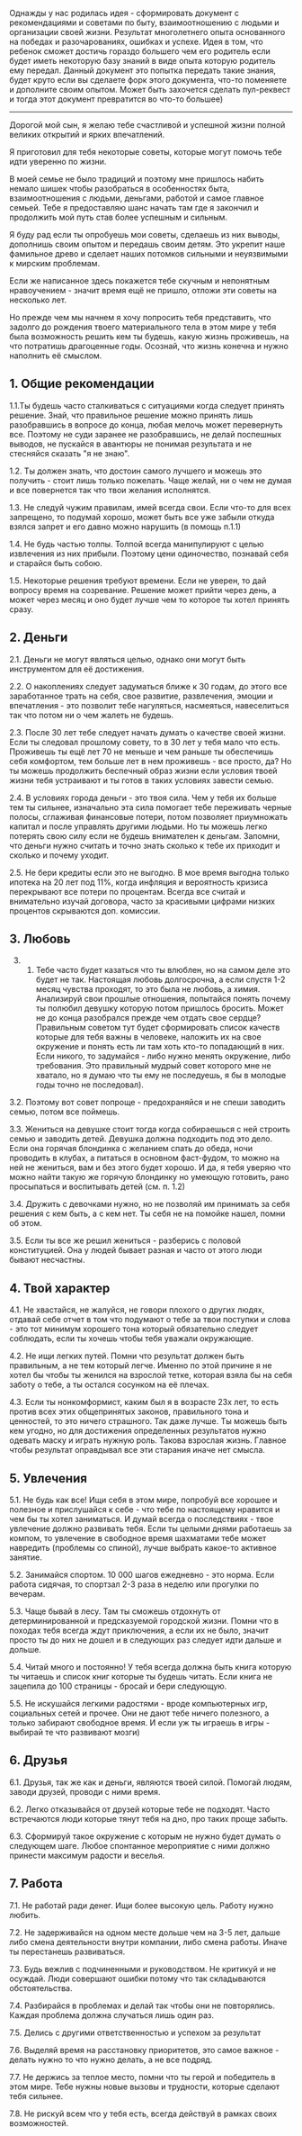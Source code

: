 Однажды у нас родилась идея - сформировать документ с рекомендациями и советами по быту, взаимоотношению с людьми и организации своей жизни. 
Результат многолетнего опыта основанного на победах и разочарованиях, ошибках и успехе.
Идея в том, что ребенок сможет достичь гораздо большего чем его родитель если будет иметь некоторую базу знаний в виде опыта которую родитель ему передал.
Данный документ это попытка передать такие знания, будет круто если вы сделаете форк этого документа, что-то поменяете и дополните своим опытом.
Может быть захочется сделать пул-реквест и тогда этот документ превратится во что-то большее)


--------------------

Дорогой мой сын, я желаю тебе счастливой и успешной жизни полной великих открытий и ярких впечатлений.

Я приготовил для тебя некоторые советы, которые могут помочь тебе идти уверенно по жизни.

В моей семье не было традиций и поэтому мне пришлось набить немало шишек чтобы разобраться в особенностях быта, взаимоотношения с людьми, деньгами, работой и самое главное семьей. Тебе я предоставляю шанс начать там где я закончил и продолжить мой путь став более успешным и сильным.

Я буду рад если ты опробуешь мои советы, сделаешь из них выводы, дополнишь своим опытом и передашь своим детям. Это укрепит наше фамильное древо и сделает наших потомков сильными и неуязвимыми к мирским проблемам.

Если же написанное здесь покажется тебе скучным и непонятным нравоучением - значит время ещё не пришло, отложи эти советы на несколько лет.

Но прежде чем мы начнем я хочу попросить тебя представить, что задолго до рождения твоего материального тела в этом мире у тебя была возможность решить кем ты будешь, какую жизнь проживешь, на что потратишь драгоценные годы. Осознай, что жизнь конечна и нужно наполнить её смыслом.

## 1. Общие рекомендации

1.1.Ты будешь часто сталкиваться с ситуациями когда следует принять решение. Знай, что правильное решение можно принять лишь разобравшись в вопросе до конца, любая мелочь может перевернуть все. Поэтому не суди заранее не разобравшись, не делай поспешных выводов, не пускайся в авантюры не понимая результата и не стесняйся сказать "я не знаю".

1.2. Ты должен знать, что достоин самого лучшего и можешь это получить - стоит лишь только пожелать. Чаще желай, ни о чем не думая и все повернется так что твои желания исполнятся.

1.3. Не следуй чужим правилам, имей всегда свои. Если что-то для всех запрещено, то подумай хорошо, может быть все уже забыли откуда взялся запрет и его давно можно нарушить (в помощь п.1.1)

1.4. Не будь частью толпы. Толпой всегда манипулируют с целью извлечения из них прибыли. Поэтому цени одиночество, познавай себя и старайся быть собою.

1.5. Некоторые решения требуют времени. Если не уверен, то дай вопросу время на созревание. Решение может прийти через день, а может через месяц и оно будет лучше чем то которое ты хотел принять сразу.

 

## 2. Деньги

2.1. Деньги не могут являться целью, однако они могут быть инструментом для её достижения.

2.2. О накоплениях следует задуматься ближе к 30 годам, до этого все заработанное трать на себя, свое развитие, развлечения, эмоции и впечатления - это позволит тебе нагуляться, насмеяться, навеселиться так что потом ни о чем жалеть не будешь.

2.3. После 30 лет тебе следует начать думать о качестве своей жизни. Если ты следовал прошлому совету, то в 30 лет у тебя мало что есть. Проживешь ты ещё лет 70 не меньше и чем раньше ты обеспечишь себя комфортом, тем больше лет в нем проживешь - все просто, да? Но ты можешь продолжить беспечный образ жизни если условия твоей жизни тебя устраивают и ты готов в таких условиях завести семью.

2.4. В условиях города деньги - это твоя сила. Чем у тебя их больше тем ты сильнее, изначально эта сила помогает тебе переживать черные полосы, сглаживая финансовые потери, потом позволяет приумножать капитал и после управлять другими людьми. Но ты можешь легко потерять свою силу если не будешь внимателен к деньгам. Запомни, что деньги нужно считать и точно знать сколько к тебе их приходит и сколько и почему уходит.

2.5. Не бери кредиты если это не выгодно. В мое время выгодна только ипотека на 20 лет под 11%, когда инфляция и вероятность кризиса перекрывают все потери по процентам. Всегда все считай и внимательно изучай договора, часто за красивыми цифрами низких процентов скрываются доп. комиссии.

 

## 3. Любовь

3. 1. Тебе часто будет казаться что ты влюблен, но на самом деле это будет не так. Настоящая любовь долгосрочна, а если спустя 1-2 месяц чувства проходят, то это была не любовь, а химия. Анализируй свои прошлые отношения, попытайся понять почему ты полюбил девушку которую потом пришлось бросить. Может не до конца разобрался прежде чем отдать свое сердце? Правильным советом тут будет сформировать список качеств которые для тебя важны в человеке, наложить их на свое окружение и понять есть ли там хоть кто-то попадающий в них. Если никого, то задумайся - либо нужно менять окружение, либо требования. Это правильный мудрый совет которого мне не хватало, но я думаю что ты ему не последуешь, я бы в молодые годы точно не последовал).

3.2. Поэтому вот совет попроще - предохраняйся и не спеши заводить семью, потом все поймешь.

3.3. Жениться на девушке стоит тогда когда собираешься с ней строить семью и заводить детей. Девушка должна подходить под это дело. Если она горячая блондинка с желанием спать до обеда, ночи проводить в клубах, а питаться в основном фаст-фудом, то можно на ней не жениться, вам и без этого будет хорошо. И да, я тебя уверяю что можно найти такую же горячую блондинку но умеющую готовить, рано просыпаться и воспитывать детей (см. п. 1.2)

3.4. Дружить с девочками нужно, но не позволяй им принимать за себя решения с кем быть, а с кем нет. Ты себя не на помойке нашел, помни об этом.

3.5. Если ты все же решил жениться - разберись с половой конституцией. Она у людей бывает разная и часто от этого люди бывают несчастны.

 

## 4. Твой характер

4.1. Не хвастайся, не жалуйся, не говори плохого о других людях, отдавай себе отчет в том что подумают о тебе за твои поступки и слова - это тот минимум хорошего тона который обязательно следует соблюдать, если ты хочешь чтобы тебя уважали окружающие.

4.2. Не ищи легких путей. Помни что результат должен быть правильным, а не тем который легче. Именно по этой причине я не хотел бы чтобы ты женился на взрослой тетке, которая взяла бы на себя заботу о тебе, а ты остался сосунком на её плечах.

4.3. Если ты нонкомформист, каким был я в возрасте 23х лет, то есть против всех этих общепринятых законов, правильного тона и ценностей, то это ничего страшного. Так даже лучше. Ты можешь быть кем угодно, но для достижения определенных результатов нужно одевать маску и играть нужную роль. Такова взрослая жизнь. Главное чтобы результат оправдывал все эти старания иначе нет смысла.


## 5. Увлечения

5.1. Не будь как все! Ищи себя в этом мире, попробуй все хорошее и полезное и прислушайся к себе - что тебе по настоящему нравится и чем бы ты хотел заниматься. И думай всегда о последствиях - твое увлечение должно развивать тебя. Если ты целыми днями работаешь за компом, то увлечение в свободное время шахматами тебе может навредить (проблемы со спиной), лучше выбрать какое-то активное занятие.

5.2. Занимайся спортом. 10 000 шагов ежедневно - это норма. Если работа сидячая, то спортзал 2-3 раза в неделю или прогулки по вечерам.

5.3. Чаще бывай в лесу. Там ты сможешь отдохнуть от детерминированной и предсказуемой городской жизни. Помни что в походах тебя всегда ждут приключения, а если их не было, значит просто ты до них не дошел и в следующих раз следует идти дальше и дольше.

5.4. Читай много и постоянно! У тебя всегда должна быть книга которую ты читаешь и список книг которые ты будешь читать. Если книга не зацепила до 100 страницы - бросай и бери следующую.

5.5. Не искушайся легкими радостями - вроде компьютерных игр, социальных сетей и прочее. Они не дают тебе ничего полезного, а только забирают свободное время. И если уж ты играешь в игры - выбирай те что развивают мозги)

 

## 6. Друзья

6.1. Друзья, так же как и деньги, являются твоей силой. Помогай людям, заводи друзей, проводи с ними время.

6.2. Легко отказывайся от друзей которые тебе не подходят. Часто встречаются люди которые тянут тебя на дно, про таких проще забыть.

6.3. Сформируй такое окружение с которым не нужно будет думать о следующем шаге. Любое спонтанное мероприятие с ними должно принести максимум радости и веселья.

 

## 7. Работа

7.1. Не работай ради денег. Ищи более высокую цель. Работу нужно любить.

7.2. Не задерживайся на одном месте дольше чем на 3-5 лет, дальше либо смена деятельности внутри компании, либо смена работы. Иначе ты перестанешь развиваться.

7.3. Будь вежлив с подчиненными и руководством. Не критикуй и не осуждай. Люди совершают ошибки потому что так складываются обстоятельства.

7.4. Разбирайся в проблемах и делай так чтобы они не повторялись. Каждая проблема должна случаться лишь один раз.

7.5. Делись с другими ответственностью и успехом за результат

7.6. Выделяй время на расстановку приоритетов, это самое важное - делать нужно то что нужно делать, а не все подряд.

7.7. Не держись за теплое место, помни что ты герой и победитель в этом мире. Тебе нужны новые вызовы и трудности, которые сделают тебя сильнее.

7.8. Не рискуй всем что у тебя есть, всегда действуй в рамках своих возможностей.
